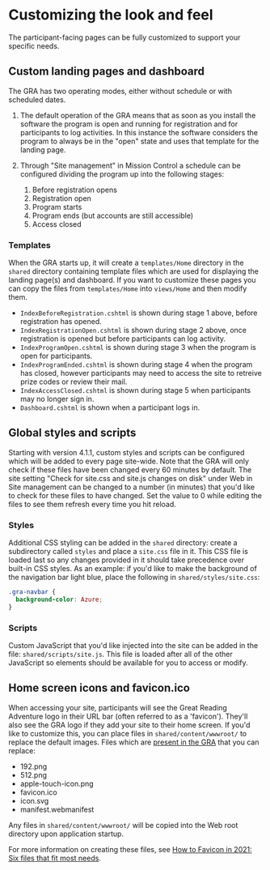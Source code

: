 # Customizing the look and feel

The participant-facing pages can be fully customized to support your specific needs.

## Custom landing pages and dashboard

The GRA has two operating modes, either without schedule or with scheduled dates.

1. The default operation of the GRA means that as soon as you install the software the program is open and running for registration and for participants to log activities. In this instance the software considers the program to always be in the "open" state and uses that template for the landing page.

2. Through "Site management" in Mission Control a schedule can be configured dividing the program up into the following stages:
   1. Before registration opens
   2. Registration open
   3. Program starts
   4. Program ends (but accounts are still accessible)
   5. Access closed

### Templates

When the GRA starts up, it will create a `templates/Home` directory in the `shared` directory containing template files which are used for displaying the landing page(s) and dashboard. If you want to customize these pages you can copy the files from `templates/Home` into `views/Home` and then modify them.

- `IndexBeforeRegistration.cshtml` is shown during stage 1 above, before registration has opened.
- `IndexRegistrationOpen.cshtml` is shown during stage 2 above, once registration is opened but before participants can log activity.
- `IndexProgramOpen.cshtml` is shown during stage 3 when the program is open for participants.
- `IndexProgramEnded.cshtml` is shown during stage 4 when the program has closed, however participants may need to access the site to retreive prize codes or review their mail.
- `IndexAccessClosed.cshtml` is shown during stage 5 when participants may no longer sign in.
- `Dashboard.cshtml` is shown when a participant logs in.

## Global styles and scripts

Starting with version 4.1.1, custom styles and scripts can be configured which will be added to every page site-wide. Note that the GRA will only check if these files have been changed every 60 minutes by default. The site setting "Check for site.css and site.js changes on disk" under Web in Site management can be changed to a number (in minutes) that you'd like to check for these files to have changed. Set the value to 0 while editing the files to see them refresh every time you hit reload.

### Styles

Additional CSS styling can be added in the `shared` directory: create a subdirectory called `styles` and place a `site.css` file in it. This CSS file is loaded last so any changes provided in it should take precedence over built-in CSS styles. As an example: if you'd like to make the background of the navigation bar light blue, place the following in `shared/styles/site.css`:

```css
.gra-navbar {
  background-color: Azure;
}
```

### Scripts

Custom JavaScript that you'd like injected into the site can be added in the file: `shared/scripts/site.js`. This file is loaded after all of the other JavaScript so elements should be available for you to access or modify.

## Home screen icons and favicon.ico

When accessing your site, participants will see the Great Reading Adventure logo in their URL bar (often referred to as a 'favicon'). They'll also see the GRA logo if they add your site to their home screen. If you'd like to customize this, you can place files in `shared/content/wwwroot/` to replace the default images. Files which are [present in the GRA](https://github.com/MCLD/greatreadingadventure/tree/develop/src/GRA.Web/wwwroot) that you can replace:

- 192.png
- 512.png
- apple-touch-icon.png
- favicon.ico
- icon.svg
- manifest.webmanifest

Any files in `shared/content/wwwroot/` will be copied into the Web root directory upon application startup.

For more information on creating these files, see [How to Favicon in 2021:
Six files that fit most needs](https://evilmartians.com/chronicles/how-to-favicon-in-2021-six-files-that-fit-most-needs).
